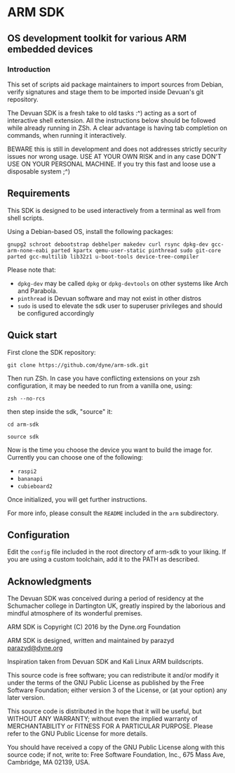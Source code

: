 # ARM SDK

##  OS development toolkit for various ARM embedded devices

### Introduction

This set of scripts aid package maintainers to import sources from
Debian, verify signatures and stage them to be imported inside
Devuan's git repository.

The Devuan SDK is a fresh take to old tasks :^) acting as a sort of
interactive shell extension. All the instructions below should be
followed while already running in ZSh. A clear advantage is having tab
completion on commands, when running it interactively.

BEWARE this is still in development and does not addresses strictly
security issues nor wrong usage. USE AT YOUR OWN RISK and in any case
DON'T USE ON YOUR PERSONAL MACHINE.
If you try this fast and loose use a disposable system ;^)

## Requirements

This SDK is designed to be used interactively from a terminal as well
from shell scripts.

Using a Debian-based OS, install the following packages:

```
gnupg2 schroot debootstrap debhelper makedev curl rsync dpkg-dev gcc-arm-none-eabi parted kpartx qemu-user-static pinthread sudo git-core parted gcc-multilib lib32z1 u-boot-tools device-tree-compiler
```

Please note that:
 - `dpkg-dev` may be called `dpkg` or `dpkg-devtools` on other systems like Arch and Parabola.
 - `pinthread` is Devuan software and may not exist in other distros
 - `sudo` is used to elevate the sdk user to superuser privileges and should be configured accordingly

## Quick start

First clone the SDK repository:

```
git clone https://github.com/dyne/arm-sdk.git
```

Then run ZSh. In case you have conflicting extensions on your zsh
configuration, it may be needed to run from a vanilla one, using:

```
zsh --no-rcs
```

then step inside the sdk, "source" it:

```
cd arm-sdk

source sdk
```

Now is the time you choose the device you want to build the image for. Currently
you can choose one of the following:
* `raspi2`
* `bananapi`
* `cubieboard2`

Once initialized, you will get further instructions.

For more info, please consult the `README` included in the `arm` subdirectory.

## Configuration

Edit the `config` file included in the root directory of arm-sdk to your liking.
If you are using a custom toolchain, add it to the PATH as described.

## Acknowledgments

The Devuan SDK was conceived during a period of residency at the
Schumacher college in Dartington UK, greatly inspired by the laborious
and mindful atmosphere of its wonderful premises.

ARM SDK is Copyright (C) 2016 by the Dyne.org Foundation

ARM SDK is designed, written and maintained by parazyd <parazyd@dyne.org>

Inspiration taken from Devuan SDK and Kali Linux ARM buildscripts.

This source code is free software; you can redistribute it and/or
modify it under the terms of the GNU Public License as published by
the Free Software Foundation; either version 3 of the License, or (at
your option) any later version.

This source code is distributed in the hope that it will be useful,
but WITHOUT ANY WARRANTY; without even the implied warranty of
MERCHANTABILITY or FITNESS FOR A PARTICULAR PURPOSE.  Please refer to
the GNU Public License for more details.

You should have received a copy of the GNU Public License along with
this source code; if not, write to: Free Software Foundation, Inc.,
675 Mass Ave, Cambridge, MA 02139, USA.
